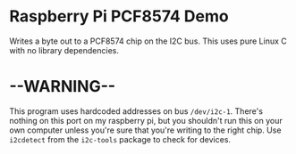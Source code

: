 # Raspberry Pi PCF8574 Demo

Writes a byte out to a PCF8574 chip on the I2C bus. This uses pure Linux C with no library dependencies.

# --WARNING--
This program uses hardcoded addresses on bus `/dev/i2c-1`. There's nothing on this port on my raspberry pi, but you shouldn't run this on your own computer unless you're sure that you're writing to the right chip. Use `i2cdetect` from the `i2c-tools` package to check for devices.

